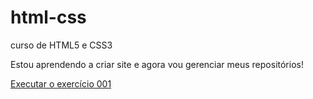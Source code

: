 # html-css
 curso de HTML5 e CSS3

Estou aprendendo a criar site e agora vou gerenciar meus repositórios!

<a href="https://leocarvalh0.github.io/html-css//exercicios/ex001/index.html"> Executar o exercício 001 </a>
